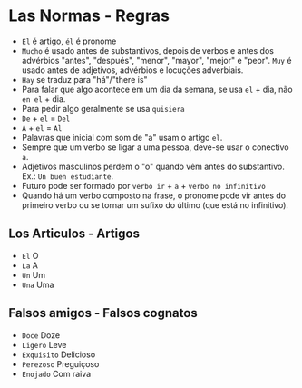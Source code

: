 # Las Normas - Regras

-   `El` é artigo, `él` é pronome
-   `Mucho` é usado antes de substantivos, depois de verbos e antes dos advérbios "antes", "después", "menor", "mayor", "mejor" e "peor". `Muy` é usado antes de adjetivos, advérbios e locuções adverbiais.
-   `Hay` se traduz para "há"/"there is"
-   Para falar que algo acontece em um dia da semana, se usa `el` + dia, não `en el` + dia.
-   Para pedir algo geralmente se usa `quisiera`
-   `De` + `el` = `Del`
-   `A` + `el` = `Al`
-   Palavras que inicial com som de "a" usam o artigo `el`.
-   Sempre que um verbo se ligar a uma pessoa, deve-se usar o conectivo `a`.
-   Adjetivos masculinos perdem o "o" quando vêm antes do substantivo. Ex.: `Un buen estudiante`.
-   Futuro pode ser formado por `verbo ir` + `a` + `verbo no infinitivo`
-   Quando há um verbo composto na frase, o pronome pode vir antes do primeiro verbo ou se tornar um sufixo do último (que está no infinitivo).

## Los Articulos - Artigos

-   `El` O
-   `La` A
-   `Un` Um
-   `Una` Uma

## Falsos amigos - Falsos cognatos

-   `Doce` Doze
-   `Ligero` Leve
-   `Exquisito` Delicioso
-   `Perezoso` Preguiçoso
-   `Enojado` Com raiva
